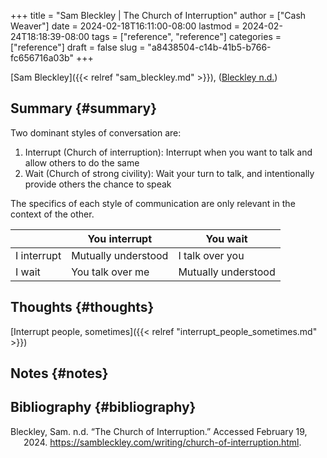 +++
title = "Sam Bleckley | The Church of Interruption"
author = ["Cash Weaver"]
date = 2024-02-18T16:11:00-08:00
lastmod = 2024-02-24T18:18:39-08:00
tags = ["reference", "reference"]
categories = ["reference"]
draft = false
slug = "a8438504-c14b-41b5-b766-fc656716a03b"
+++

[Sam Bleckley]({{< relref "sam_bleckley.md" >}}), (<a href="#citeproc_bib_item_1">Bleckley n.d.</a>)


## Summary {#summary}

Two dominant styles of conversation are:

1.  Interrupt (Church of interruption): Interrupt when you want to talk and allow others to do the same
2.  Wait (Church of strong civility): Wait your turn to talk, and intentionally provide others the chance to speak

The specifics of each style of communication are only relevant in the context of the other.

|             | You interrupt       | You wait            |
|-------------|---------------------|---------------------|
| I interrupt | Mutually understood | I talk over you     |
| I wait      | You talk over me    | Mutually understood |


## Thoughts {#thoughts}

[Interrupt people, sometimes]({{< relref "interrupt_people_sometimes.md" >}})


## Notes {#notes}


## Bibliography {#bibliography}

<style>.csl-entry{text-indent: -1.5em; margin-left: 1.5em;}</style><div class="csl-bib-body">
  <div class="csl-entry"><a id="citeproc_bib_item_1"></a>Bleckley, Sam. n.d. “The Church of Interruption.” Accessed February 19, 2024. <a href="https://sambleckley.com/writing/church-of-interruption.html">https://sambleckley.com/writing/church-of-interruption.html</a>.</div>
</div>
